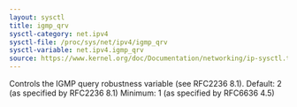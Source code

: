 ```yaml
---
layout: sysctl
title: igmp_qrv
sysctl-category: net.ipv4
sysctl-file: /proc/sys/net/ipv4/igmp_qrv
sysctl-variable: net.ipv4.igmp_qrv
source: https://www.kernel.org/doc/Documentation/networking/ip-sysctl.txt
---
```

Controls the IGMP query robustness variable (see RFC2236 8.1).
Default: 2 (as specified by RFC2236 8.1)
Minimum: 1 (as specified by RFC6636 4.5)

